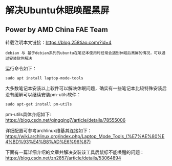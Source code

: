 # 解决Ubuntu休眠唤醒黑屏

## Power by AMD China FAE Team

转载注明本文链接：<https://blog.258tiao.com/?id=4>

```note
debian 与 基于debian系列的ubuntu在笔记本使用时经常会遇到休眠后黑屏的情况，可以通过安装软件解决
```

运行命令如下：

`sudo apt install laptop-mode-tools `


大多数笔记本安装以上软件可以解决休眠问题，确实有一些笔记本比较特殊安装后没有缓解可以继续安装pm-utils软件：

`sudo apt-get install pm-utils`

pm-utils具体介绍如下:
https://blog.csdn.net/qingqing7/article/details/78555006

详细配置可参考archlinux维基其连接如下：
https://wiki.archlinux.org/index.php/Laptop_Mode_Tools_(%E7%AE%80%E4%BD%93%E4%B8%AD%E6%96%87)

下面有一篇详细介绍的文章并解决安装该工具后鼠标不能唤醒的问题：
https://blog.csdn.net/zn2857/article/details/53064894